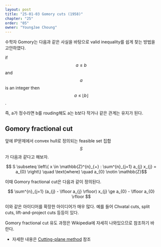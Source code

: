 ```yaml
---
layout: post
title: "25-01-03 Gomory cuts (1958)"
chapter: "25"
order: "05"
owner: "YoungJae Choung"
---
```


수학자 Gomory는 다음과 같은 사실을 바탕으로 valid inequality를 쉽게 찾는 방법을 고안하였다.
>
if $$a \le b$$ and $$a$$ is an integer then $$a \le \lfloor b \rfloor$$.

즉, a가 정수라면 b를 rouding해도 a는 b보다 작거나 같은 관계는 유지가 된다.

## Gomory fractional cut
앞에 IP문제에서 convex hull로 정의되는 feasible set 집합 $$S$$가 다음과 같다고 해보자.

$$ S \subseteq \left\{ x \in \mathbb{Z}^{n}_{+} : \sum^{n}_{j=1} a_{j} x_{j} = a_{0} \right\} \quad \text{where} \quad  a_{0} \notin \mathbb{Z}$$

이때 Gomory fractional cut은 다음과 같이 정의된다.

$$ \sum^{n}_{j=1} (a_{j} - \lfloor a_{j} \rfloor) x_{j} \ge a_{0} -  \lfloor a_{0} \rfloor $$

이와 같은 아이디어를 확장한 아이디어가 매우 많다. 예를 들어 Chvatal cuts, split cuts, lift-and-project cuts 등등이 있다.

Gomory fractional cut 유도 과정은 Wikipedia에 자세히 나와있으므로 참조하기 바란다.

* 자세한 내용은 [Cutting-plane method](https://en.wikipedia.org/wiki/Cutting-plane_method) 참조